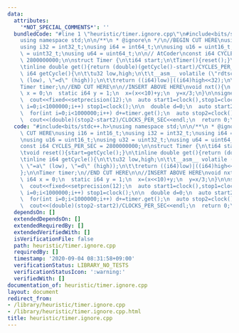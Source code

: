 ```yaml
---
data:
  attributes:
    '*NOT_SPECIAL_COMMENTS*': ''
  bundledCode: "#line 1 \"heuristic/timer.ignore.cpp\"\n#include<bits/stdc++.h>\n\
    using namespace std;\n\n/**\n * @ignore\n */\n//BEGIN CUT HERE\nusing i16 = int16_t;\n\
    using i32 = int32_t;\nusing i64 = int64_t;\n\nusing u16 = uint16_t;\nusing u32\
    \ = uint32_t;\nusing u64 = uint64_t;\n\n// AtCoder\nconst i64 CYCLES_PER_SEC =\
    \ 2800000000;\n\nstruct Timer {\n\ti64 start;\n\tTimer(){reset();}\n\tvoid reset(){start=getCycle();}\n\
    \tinline double get(){return (double)(getCycle()-start)/CYCLES_PER_SEC;}\n\tinline\
    \ i64 getCycle(){\n\t\tu32 low,high;\n\t\t__asm__ volatile (\"rdtsc\" : \"=a\"\
    \ (low), \"=d\" (high));\n\t\treturn ((i64)low)|((i64)high<<32);\n\t}\n};\n\n\
    Timer timer;\n//END CUT HERE\n\n//INSERT ABOVE HERE\nvoid nxt(){\n  static i64\
    \ x = 0;\n  static i64 y = 1;\n  x=(x<<10)+y;\n  y=x/3;\n}\n\nsigned main(){\n\
    \  cout<<fixed<<setprecision(12);\n  auto start1=clock(),stop1=clock();\n  for(int\
    \ i=0;i<1000000;i++) stop1=clock();\n\n  double d=0;\n  auto start2=clock();\n\
    \  for(int i=0;i<1000000;i++) d+=timer.get();\n  auto stop2=clock();\n\n  cout<<(double)(stop1-start1)/CLOCKS_PER_SEC<<endl;\n\
    \  cout<<(double)(stop2-start2)/CLOCKS_PER_SEC<<endl;\n  return 0;\n}\n"
  code: "#include<bits/stdc++.h>\nusing namespace std;\n\n/**\n * @ignore\n */\n//BEGIN\
    \ CUT HERE\nusing i16 = int16_t;\nusing i32 = int32_t;\nusing i64 = int64_t;\n\
    \nusing u16 = uint16_t;\nusing u32 = uint32_t;\nusing u64 = uint64_t;\n\n// AtCoder\n\
    const i64 CYCLES_PER_SEC = 2800000000;\n\nstruct Timer {\n\ti64 start;\n\tTimer(){reset();}\n\
    \tvoid reset(){start=getCycle();}\n\tinline double get(){return (double)(getCycle()-start)/CYCLES_PER_SEC;}\n\
    \tinline i64 getCycle(){\n\t\tu32 low,high;\n\t\t__asm__ volatile (\"rdtsc\" :\
    \ \"=a\" (low), \"=d\" (high));\n\t\treturn ((i64)low)|((i64)high<<32);\n\t}\n\
    };\n\nTimer timer;\n//END CUT HERE\n\n//INSERT ABOVE HERE\nvoid nxt(){\n  static\
    \ i64 x = 0;\n  static i64 y = 1;\n  x=(x<<10)+y;\n  y=x/3;\n}\n\nsigned main(){\n\
    \  cout<<fixed<<setprecision(12);\n  auto start1=clock(),stop1=clock();\n  for(int\
    \ i=0;i<1000000;i++) stop1=clock();\n\n  double d=0;\n  auto start2=clock();\n\
    \  for(int i=0;i<1000000;i++) d+=timer.get();\n  auto stop2=clock();\n\n  cout<<(double)(stop1-start1)/CLOCKS_PER_SEC<<endl;\n\
    \  cout<<(double)(stop2-start2)/CLOCKS_PER_SEC<<endl;\n  return 0;\n}\n"
  dependsOn: []
  extendedDependsOn: []
  extendedRequiredBy: []
  extendedVerifiedWith: []
  isVerificationFile: false
  path: heuristic/timer.ignore.cpp
  requiredBy: []
  timestamp: '2020-09-04 08:31:58+09:00'
  verificationStatus: LIBRARY_NO_TESTS
  verificationStatusIcon: ':warning:'
  verifiedWith: []
documentation_of: heuristic/timer.ignore.cpp
layout: document
redirect_from:
- /library/heuristic/timer.ignore.cpp
- /library/heuristic/timer.ignore.cpp.html
title: heuristic/timer.ignore.cpp
---
```

